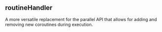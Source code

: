 ## routineHandler
A more versatile replacement for the parallel API that allows for adding and removing new coroutines during execution.
